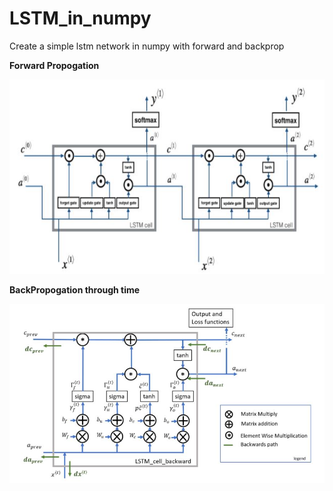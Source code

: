 # LSTM_in_numpy
Create a simple lstm network in numpy with forward and backprop

**Forward Propogation**


![alt text](https://github.com/shubhe25p/LSTM_in_numpy/blob/master/lstm.JPG)

**BackPropogation through time**


![alt text](https://github.com/shubhe25p/LSTM_in_numpy/blob/master/lstm_back.JPG)


